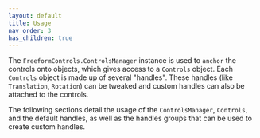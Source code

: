```yaml
---
layout: default
title: Usage
nav_order: 3
has_children: true
---
```


The `FreeformControls.ControlsManager` instance is used to `anchor` the controls onto objects, which gives access to a `Controls` object.
Each `Controls` object is made up of several "handles". These handles (like `Translation`, `Rotation`) can be tweaked and custom handles can also be attached to the controls.

The following sections detail the usage of the `ControlsManager`, `Controls`, and the default handles, as well as the handles groups that can be used to create custom handles.
